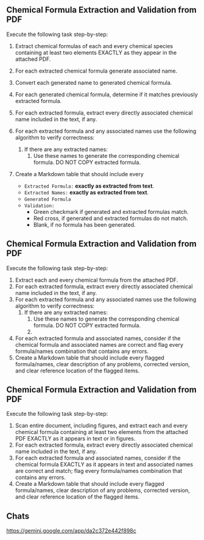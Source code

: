 ## **Chemical Formula Extraction and Validation from PDF**

Execute the following task step-by-step:
1. Extract chemical formulas of each and every chemical species containing at least two elements EXACTLY as they appear in the attached PDF.
2. For each extracted chemical formula generate associated name.
3. Convert each generated name to generated chemical formula.
4. For each generated chemical formula, determine if it matches previously extracted formula.



5. For each extracted formula, extract every directly associated chemical name included in the text, if any.
6. For each extracted formula and any associated names use the following algorithm to verify correctness:
    1. If there are any extracted names:
        1. Use these names to generate the corresponding chemical formula. DO NOT COPY extracted formula.
7. Create a Markdown table that should include every 
    - `Extracted Formula:` **exactly as extracted from text**.
    - `Extracted Names:` **exactly as extracted from text**.
    - `Generated Formula`
    - `Validation:`
        - Green checkmark if generated and extracted formulas match.
        - Red cross, if  generated and extracted formulas do not match.
        - Blank, if no formula has been generated.



## **Chemical Formula Extraction and Validation from PDF**

Execute the following task step-by-step:
1. Extract each and every chemical formula from the attached PDF.
2. For each extracted formula, extract every directly associated chemical name included in the text, if any.
3. For each extracted formula and any associated names use the following algorithm to verify correctness:
    1. If there are any extracted names:
        1. Use these names to generate the corresponding chemical formula. DO NOT COPY extracted formula.
        2. 
4. For each extracted formula and associated names, consider if the chemical formula and associated names are correct and flag every formula/names combination that contains any errors.
5. Create a Markdown table that should include every flagged formula/names, clear description of any problems, corrected version, and clear reference location of the flagged items.


## **Chemical Formula Extraction and Validation from PDF**

  

Execute the following task step-by-step:
1. Scan entire document, including figures, and extract each and every chemical formula containing at least two elements from the attached PDF EXACTLY as it appears in text or in figures.
2. For each extracted formula, extract every directly associated chemical name included in the text, if any.
3. For each extracted formula and associated names, consider if the chemical formula EXACTLY as it appears in text and associated names are correct and match; flag every formula/names combination that contains any errors.
4. Create a Markdown table that should include every flagged formula/names, clear description of any problems, corrected version, and clear reference location of the flagged items.


## Chats

https://gemini.google.com/app/da2c372e442f898c
